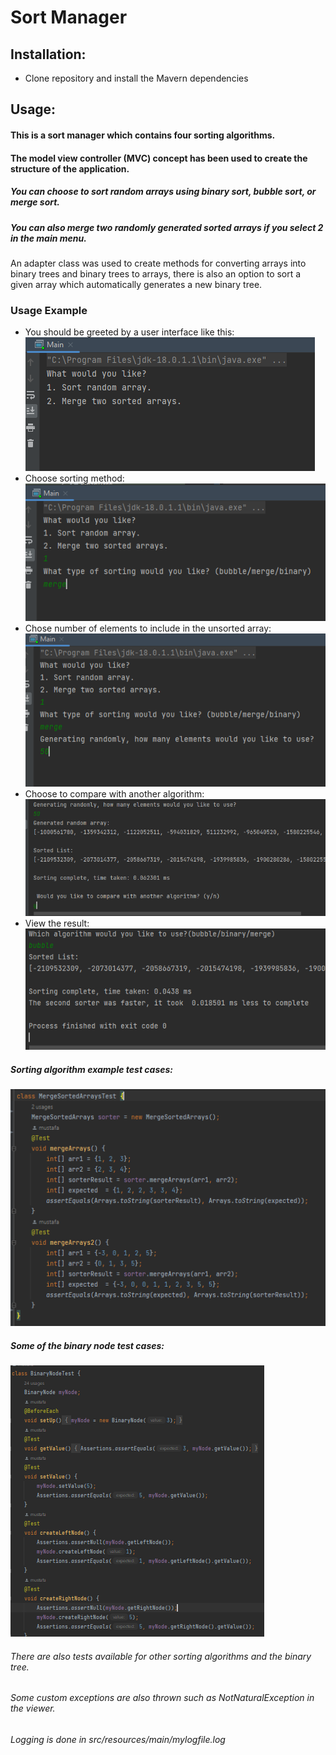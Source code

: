 # Sort Manager

## Installation:
- Clone repository and install the Mavern dependencies

## Usage:
#### This is a sort manager which contains four sorting algorithms.
#### The model view controller (MVC) concept has been used to create the structure of the application.
##### You can choose to sort random arrays using binary sort, bubble sort, or merge sort.
##### You can also merge two randomly generated sorted arrays if you select 2 in the main menu.
An adapter class was used to create methods for converting arrays into binary trees and binary trees to arrays,
there is also an option to sort a given array which automatically generates a new binary tree.

### Usage Example
- You should be greeted by a user interface like this:  
  ![img.png](./README/img.png)
- Choose sorting method:  
  ![img_1.png](./README/img_1.png)
- Chose number of elements to include in the unsorted array:  
  ![img_2.png](./README/img_2.png)
- Choose to compare with another algorithm:  
  ![img_3.png](./README/img_3.png)
- View the result:  
  ![img_4.png](./README/img_4.png)

##### Sorting algorithm example test cases:
![img_5.png](./README/img_5.png)

##### Some of the binary node test cases:
![img_6.png](./README/img_6.png)


###### There are also tests available for other sorting algorithms and the binary tree.

###### Some custom exceptions are also thrown such as NotNaturalException in the viewer.
###### Logging is done in src/resources/main/mylogfile.log